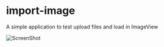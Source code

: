 # import-image

A simple application to test upload files and load in ImageView

![ScreenShot](https://uploaddeimagens.com.br/images/000/597/883/full/Main-image.JPG?1459952598)

